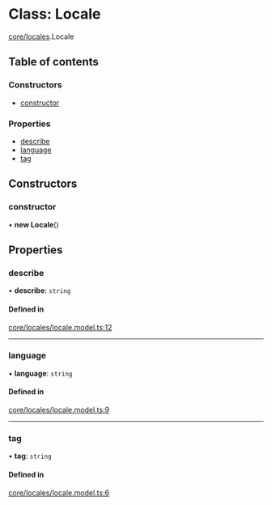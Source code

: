 # Class: Locale

[core/locales](../modules/core_locales.md).Locale

## Table of contents

### Constructors

- [constructor](core_locales.Locale.md#constructor)

### Properties

- [describe](core_locales.Locale.md#describe)
- [language](core_locales.Locale.md#language)
- [tag](core_locales.Locale.md#tag)

## Constructors

### <a id="constructor" name="constructor"></a> constructor

• **new Locale**()

## Properties

### <a id="describe" name="describe"></a> describe

• **describe**: `string`

#### Defined in

[core/locales/locale.model.ts:12](https://github.com/brickdoc/brickdoc/blob/master/apps/server-api/src/core/locales/locale.model.ts#L12)

___

### <a id="language" name="language"></a> language

• **language**: `string`

#### Defined in

[core/locales/locale.model.ts:9](https://github.com/brickdoc/brickdoc/blob/master/apps/server-api/src/core/locales/locale.model.ts#L9)

___

### <a id="tag" name="tag"></a> tag

• **tag**: `string`

#### Defined in

[core/locales/locale.model.ts:6](https://github.com/brickdoc/brickdoc/blob/master/apps/server-api/src/core/locales/locale.model.ts#L6)
